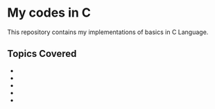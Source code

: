 # My codes in C
This repository contains my implementations of basics in C Language.

## Topics Covered
- 
- 
- 
- 
- 
